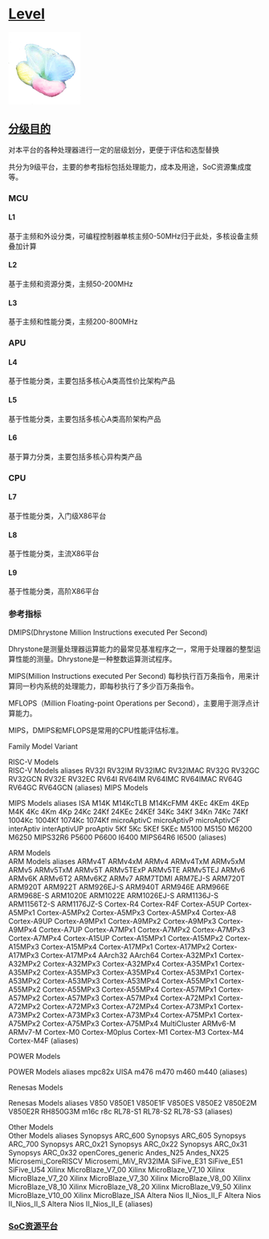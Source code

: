 ﻿# [Level](https://github.com/sochub/Level) 
[![sites](SoC/SoC.png)](http://www.qitas.cn) 
## [分级目的](https://github.com/sochub/Level/wiki)

对本平台的各种处理器进行一定的层级划分，更便于评估和选型替换

共分为9级平台，主要的参考指标包括处理能力，成本及用途，SoC资源集成度等。

### MCU

#### L1 

基于主频和外设分类，可编程控制器单核主频0-50MHz归于此处，多核设备主频叠加计算

#### L2

基于主频和资源分类，主频50-200MHz

#### L3

基于主频和性能分类，主频200-800MHz

### APU

#### L4

基于性能分类，主要包括多核心A类高性价比架构产品

#### L5

基于性能分类，主要包括多核心A类高阶架构产品

#### L6

基于算力分类，主要包括多核心异构类产品

### CPU

#### L7

基于性能分类，入门级X86平台

#### L8

基于性能分类，主流X86平台

#### L9

基于性能分类，高阶X86平台

### 参考指标

DMIPS(Dhrystone Million Instructions executed Per Second)

Dhrystone是测量处理器运算能力的最常见基准程序之一，常用于处理器的整型运算性能的测量。Dhrystone是一种整数运算测试程序。

MIPS(Million Instructions executed Per Second) 每秒执行百万条指令，用来计算同一秒内系统的处理能力，即每秒执行了多少百万条指令。

MFLOPS（Million Floating-point Operations per Second），主要用于测浮点计算能力。

MIPS，DMIPS和MFLOPS是常用的CPU性能评估标准。


Family	Model Variant

RISC-V Models    	
RISC-V Models aliases RV32I RV32IM RV32IMC RV32IMAC RV32G RV32GC RV32GCN RV32E RV32EC RV64I RV64IM RV64IMC RV64IMAC RV64G RV64GC RV64GCN (aliases)
MIPS Models    	

MIPS Models aliases ISA M14K M14KcTLB M14KcFMM 4KEc 4KEm 4KEp M4K 4Kc 4Km 4Kp 24Kc 24Kf 24KEc 24KEf 34Kc 34Kf 34Kn 74Kc 74Kf 1004Kc 1004Kf 1074Kc 1074Kf microAptivC microAptivP microAptivCF interAptiv interAptivUP proAptiv 5Kf 5Kc 5KEf 5KEc M5100 M5150 M6200 M6250 MIPS32R6 P5600 P6600 I6400 MIPS64R6 I6500 (aliases)

ARM Models    	
ARM Models aliases ARMv4T ARMv4xM ARMv4 ARMv4TxM ARMv5xM ARMv5 ARMv5TxM ARMv5T ARMv5TExP ARMv5TE ARMv5TEJ ARMv6 ARMv6K ARMv6T2 ARMv6KZ ARMv7 ARM7TDMI ARM7EJ-S ARM720T ARM920T ARM922T ARM926EJ-S ARM940T ARM946E ARM966E ARM968E-S ARM1020E ARM1022E ARM1026EJ-S ARM1136J-S ARM1156T2-S ARM1176JZ-S Cortex-R4 Cortex-R4F Cortex-A5UP Cortex-A5MPx1 Cortex-A5MPx2 Cortex-A5MPx3 Cortex-A5MPx4 Cortex-A8 Cortex-A9UP Cortex-A9MPx1 Cortex-A9MPx2 Cortex-A9MPx3 Cortex-A9MPx4 Cortex-A7UP Cortex-A7MPx1 Cortex-A7MPx2 Cortex-A7MPx3 Cortex-A7MPx4 Cortex-A15UP Cortex-A15MPx1 Cortex-A15MPx2 Cortex-A15MPx3 Cortex-A15MPx4 Cortex-A17MPx1 Cortex-A17MPx2 Cortex-A17MPx3 Cortex-A17MPx4 AArch32 AArch64 Cortex-A32MPx1 Cortex-A32MPx2 Cortex-A32MPx3 Cortex-A32MPx4 Cortex-A35MPx1 Cortex-A35MPx2 Cortex-A35MPx3 Cortex-A35MPx4 Cortex-A53MPx1 Cortex-A53MPx2 Cortex-A53MPx3 Cortex-A53MPx4 Cortex-A55MPx1 Cortex-A55MPx2 Cortex-A55MPx3 Cortex-A55MPx4 Cortex-A57MPx1 Cortex-A57MPx2 Cortex-A57MPx3 Cortex-A57MPx4 Cortex-A72MPx1 Cortex-A72MPx2 Cortex-A72MPx3 Cortex-A72MPx4 Cortex-A73MPx1 Cortex-A73MPx2 Cortex-A73MPx3 Cortex-A73MPx4 Cortex-A75MPx1 Cortex-A75MPx2 Cortex-A75MPx3 Cortex-A75MPx4 MultiCluster ARMv6-M ARMv7-M Cortex-M0 Cortex-M0plus Cortex-M1 Cortex-M3 Cortex-M4 Cortex-M4F (aliases)

POWER Models    	

POWER Models aliases mpc82x UISA m476 m470 m460 m440 (aliases)

Renesas Models    	

Renesas Models aliases V850 V850E1 V850E1F V850ES V850E2 V850E2M V850E2R RH850G3M m16c r8c RL78-S1 RL78-S2 RL78-S3 (aliases)

Other Models    	
Other Models aliases Synopsys ARC_600 Synopsys ARC_605 Synopsys ARC_700 Synopsys ARC_0x21 Synopsys ARC_0x22 Synopsys ARC_0x31 Synopsys ARC_0x32 openCores_generic Andes_N25 Andes_NX25 Microsemi_CoreRISCV Microsemi_MiV_RV32IMA SiFive_E31 SiFive_E51 SiFive_U54 Xilinx MicroBlaze_V7_00 Xilinx MicroBlaze_V7_10 Xilinx MicroBlaze_V7_20 Xilinx MicroBlaze_V7_30 Xilinx MicroBlaze_V8_00 Xilinx MicroBlaze_V8_10 Xilinx MicroBlaze_V8_20 Xilinx MicroBlaze_V9_50 Xilinx MicroBlaze_V10_00 Xilinx MicroBlaze_ISA Altera Nios II_Nios_II_F Altera Nios II_Nios_II_S Altera Nios II_Nios_II_E (aliases)



###  [SoC资源平台](http://www.qitas.cn)  
